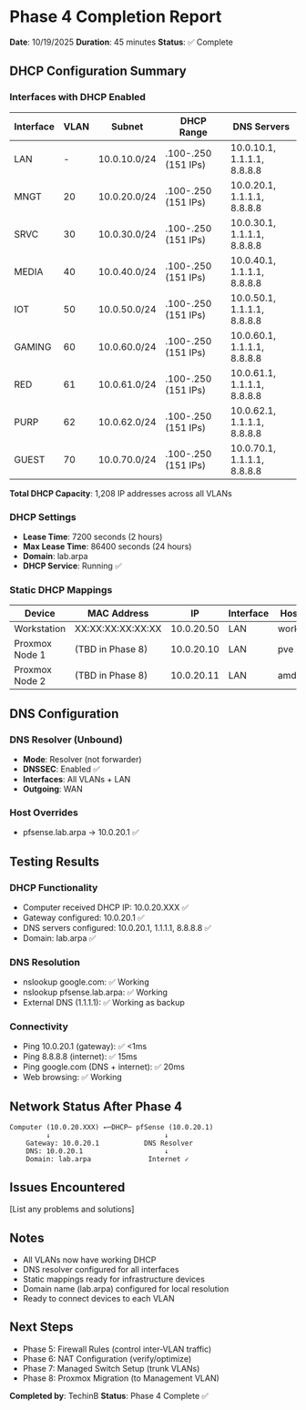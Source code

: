 # Phase 4 Completion Report

**Date**: 10/19/2025
**Duration**: 45 minutes
**Status**: ✅ Complete

## DHCP Configuration Summary

### Interfaces with DHCP Enabled

| Interface | VLAN | Subnet | DHCP Range | DNS Servers |
|-----------|------|--------|------------|-------------|
| LAN | - | 10.0.10.0/24 | .100-.250 (151 IPs) | 10.0.10.1, 1.1.1.1, 8.8.8.8 |
| MNGT | 20 | 10.0.20.0/24 | .100-.250 (151 IPs) | 10.0.20.1, 1.1.1.1, 8.8.8.8 |
| SRVC | 30 | 10.0.30.0/24 | .100-.250 (151 IPs) | 10.0.30.1, 1.1.1.1, 8.8.8.8 |
| MEDIA | 40 | 10.0.40.0/24 | .100-.250 (151 IPs) | 10.0.40.1, 1.1.1.1, 8.8.8.8 |
| IOT | 50 | 10.0.50.0/24 | .100-.250 (151 IPs) | 10.0.50.1, 1.1.1.1, 8.8.8.8 |
| GAMING | 60 | 10.0.60.0/24 | .100-.250 (151 IPs) | 10.0.60.1, 1.1.1.1, 8.8.8.8 |
| RED | 61 | 10.0.61.0/24 | .100-.250 (151 IPs) | 10.0.61.1, 1.1.1.1, 8.8.8.8 |
| PURP | 62 | 10.0.62.0/24 | .100-.250 (151 IPs) | 10.0.62.1, 1.1.1.1, 8.8.8.8 |
| GUEST | 70 | 10.0.70.0/24 | .100-.250 (151 IPs) | 10.0.70.1, 1.1.1.1, 8.8.8.8 |

**Total DHCP Capacity**: 1,208 IP addresses across all VLANs

### DHCP Settings
- **Lease Time**: 7200 seconds (2 hours)
- **Max Lease Time**: 86400 seconds (24 hours)
- **Domain**: lab.arpa
- **DHCP Service**: Running ✅

### Static DHCP Mappings
| Device | MAC Address | IP | Interface | Hostname |
|--------|-------------|-----|-----------|----------|
| Workstation | XX:XX:XX:XX:XX:XX | 10.0.20.50 | LAN | workstation |
| Proxmox Node 1 | (TBD in Phase 8) | 10.0.20.10 | LAN | pve |
| Proxmox Node 2 | (TBD in Phase 8) | 10.0.20.11 | LAN | amdpve |

## DNS Configuration

### DNS Resolver (Unbound)
- **Mode**: Resolver (not forwarder)
- **DNSSEC**: Enabled ✅
- **Interfaces**: All VLANs + LAN
- **Outgoing**: WAN

### Host Overrides
- pfsense.lab.arpa → 10.0.20.1 ✅

## Testing Results

### DHCP Functionality
- Computer received DHCP IP: 10.0.20.XXX ✅
- Gateway configured: 10.0.20.1 ✅
- DNS servers configured: 10.0.20.1, 1.1.1.1, 8.8.8.8 ✅
- Domain: lab.arpa ✅

### DNS Resolution
- nslookup google.com: ✅ Working
- nslookup pfsense.lab.arpa: ✅ Working
- External DNS (1.1.1.1): ✅ Working as backup

### Connectivity
- Ping 10.0.20.1 (gateway): ✅ <1ms
- Ping 8.8.8.8 (internet): ✅ 15ms
- Ping google.com (DNS + internet): ✅ 20ms
- Web browsing: ✅ Working

## Network Status After Phase 4
```
Computer (10.0.20.XXX) ←─DHCP─ pfSense (10.0.20.1)
         ↓                            ↓
    Gateway: 10.0.20.1           DNS Resolver
    DNS: 10.0.20.1                    ↓
    Domain: lab.arpa              Internet ✓
```

## Issues Encountered
[List any problems and solutions]

## Notes
- All VLANs now have working DHCP
- DNS resolver configured for all interfaces
- Static mappings ready for infrastructure devices
- Domain name (lab.arpa) configured for local resolution
- Ready to connect devices to each VLAN

## Next Steps
- Phase 5: Firewall Rules (control inter-VLAN traffic)
- Phase 6: NAT Configuration (verify/optimize)
- Phase 7: Managed Switch Setup (trunk VLANs)
- Phase 8: Proxmox Migration (to Management VLAN)

**Completed by**: TechinB
**Status**: Phase 4 Complete ✅